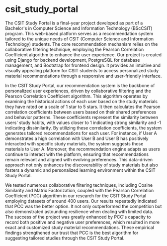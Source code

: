 # csit_study_portal
The CSIT Study Portal is a final-year project developed as part of a Bachelor's in Computer Science and Information Technology (BScCSIT) program. This web-based platform serves as a recommendation system tailored to the unique needs of CSIT (Computer Science and Information Technology) students. The core recommendation mechanism relies on the collaborative filtering technique, employing the Pearson Correlation Coefficient algorithm to enhance the user experience. Our project is created using Django for backend development, PostgreSQL for database management, and Bootstrap for frontend design. It provides an intuitive and visually appealing platform for CSIT students to access personalized study material recommendations through a responsive and user-friendly interface.

In the CSIT Study Portal, our recommendation system is the backbone of personalized user experiences, driven by collaborative filtering and the Pearson Correlation Coefficient algorithm. This algorithm operates by examining the historical actions of each user based on the study materials they have rated on a scale of 1 star to 5 stars. It then calculates the Pearson correlation coefficients between users based on their shared preferences and behavior patterns. These coefficients represent the similarity between users' study habits, with values closer to 1 indicating strong similarity and -1 indicating dissimilarity. By utilizing these correlation coefficients, the system generates tailored recommendations for each user. For instance, if User A demonstrates a high correlation with User B and User B has positively interacted with specific study materials, the system suggests those materials to User A. Moreover, the recommendation engine adapts as users continue to interact with the platform, ensuring that recommendations remain relevant and aligned with evolving preferences. This data-driven approach not only enhances the discoverability of study materials but also fosters a dynamic and personalized learning environment within the CSIT Study Portal.

We tested numerous collaborative filtering techniques, including Cosine Similarity and Matrix Factorization, coupled with the Pearson Correlation Coefficient (PCC) algorithm in our research for the CSIT Study Portal employing datasets of around 400 users. Our results repeatedly indicated that PCC was the better option. It not only outperformed the competition but also demonstrated astounding resilience when dealing with limited data. The success of the project was greatly enhanced by PCC's capacity to record both positive and negative user preferences, which resulted in more exact and customized study material recommendations. These empirical findings strengthened our trust that PCC is the best algorithm for suggesting tailored studies through the CSIT Study Portal.
